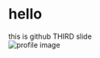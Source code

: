 # hello
this is github THIRD slide  
![profile image](https://avatars.githubusercontent.com/u/91121449?s=400&v=4)

